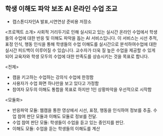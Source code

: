 ## 학생 이해도 파악 보조 AI 온라인 수업 조교

- 캡스톤디자인A 발표,시연연상 준비용 저장소

<프로젝트 소개>
사회적 거리두기로 인해 실시되고 있는 실시간 온라인 수업에서 학생들의 수업에 대한 반응 및 이해도 파악을 돕는 AI 서비스입니다.
이 서비스는 시선 추적, 표정 인식, 행동 인식을 통해 학생들의 수업 이해도를 실시간으로 분석하여수업에 대한 실시간 피드백이 이루어질 수 있습니다. 
교수자가 더욱 질 높은 수업을 제공할 수 있게 되어 교육자와 학생 모두의 수업에 대한 만족도를 상승시키는 것을 목표로 합니다.

<전제>
- 캠을 키고하는 수업하는 강의식 수업에 한정함
- 사용자가 수업 화면 하나만을 보고 있다고 가정함
- 참여자 모두의 이해도 통합을 목표로 하지만 1인 상황파악을 우선적으로 시작함

<모듈화>
- 반응파악 모듈: 웹캠을 통한 영상에서 시선, 표정, 행동을 인식하여 정보를 추출. 수업 참여 판단 모듈과 이해도 모듈로 정보를 전달.
- 수업 참여 판단 모듈: 학생들이 수업을 듣고 있는 중인지를 판단.
- 이해도 모듈: 수업을 듣는 학생들의 이해도를 계산
